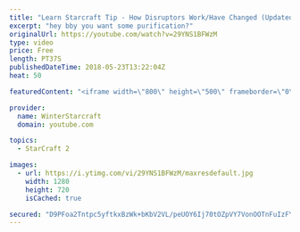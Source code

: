 ```yaml
---
title: "Learn Starcraft Tip - How Disruptors Work/Have Changed (Updated Patch 4.0 2018)"
excerpt: "hey bby you want some purification?"
originalUrl: https://youtube.com/watch?v=29YNS1BFWzM
type: video
price: Free
length: PT37S
publishedDateTime: 2018-05-23T13:22:04Z
heat: 50

featuredContent: "<iframe width=\"800\" height=\"500\" frameborder=\"0\" src=\"https://www.youtube.com/embed/29YNS1BFWzM\" allow=\"accelerometer; autoplay; encrypted-media; gyroscope; picture-in-picture\" allowfullscreen></iframe>"

provider:
  name: WinterStarcraft
  domain: youtube.com

topics:
  - StarCraft 2

images:
  - url: https://i.ytimg.com/vi/29YNS1BFWzM/maxresdefault.jpg
    width: 1280
    height: 720
    isCached: true

secured: "D9PFoa2Tntpc5yftkxBzWk+bKbV2VL/peUOY6Ij70tOZpVY7VonOOTnFuIzFYQfa1IoTbir3zYFavfD62NSDfZjReTsWpeBbEBWrypU/DI6P+Pq3RaXjiuasaXRdM/PDGvtmDh8wdZygBlbZeHn6ySe/eJByMjwSvI7blrawqsATX51jWC/R3RzqI8L0gmfTgoBWr/lAXhMm6da8lDyLf7A+a6Kc73dl3LW0whBDmgpD2sCHvwyx333GBe1Mq+FQhEXRMbCgXOvMHvBojYvaUUzU79aQDAKiDANyNld2NXqJggSbeuecDrUHlfe/0FLxZD2yP3bLBh9TwpxKQH/NaiL9tqUcMHj+9nwbaOjGARuoEpqbd6ItIVwblv+ew6p8/OlNg4RwajLh5EslZfD8iGCu5sAl8pfLkdJR0ZC02po=;6Qu8OX8+4HmudK5kBicTzQ=="
---
```


